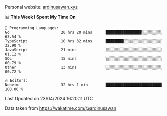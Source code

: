 Personal website: [ardinusawan.xyz](https://ardinusawan.xyz)

<!--START_SECTION:waka-->
📊 **This Week I Spent My Time On** 

```text
💬 Programming Languages: 
Go                       20 hrs 20 mins      ████████████████░░░░░░░░░   63.54 % 
TypeScript               10 hrs 32 mins      ████████░░░░░░░░░░░░░░░░░   32.90 % 
JavaScript               21 mins             ░░░░░░░░░░░░░░░░░░░░░░░░░   01.12 % 
SQL                      15 mins             ░░░░░░░░░░░░░░░░░░░░░░░░░   00.79 % 
Other                    13 mins             ░░░░░░░░░░░░░░░░░░░░░░░░░   00.72 % 

🔥 Editors: 
Neovim                   32 hrs 1 min        █████████████████████████   100.00 % 
```


 Last Updated on 23/04/2024 16:20:11 UTC
<!--END_SECTION:waka-->
Data taken from https://wakatime.com/@ardinusawan
